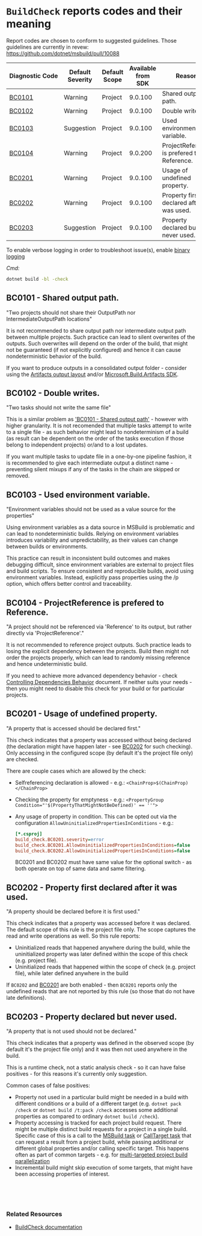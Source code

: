# `BuildCheck` reports codes and their meaning

Report codes are chosen to conform to suggested guidelines. Those guidelines are currently in revew: https://github.com/dotnet/msbuild/pull/10088

| Diagnostic&nbsp;Code | Default Severity | Default Scope | Available from SDK | Reason |
|:-----|-------|-------|-------|----------|
| [BC0101](#bc0101---shared-output-path) | Warning | Project | 9.0.100 | Shared output path. |
| [BC0102](#bc0102---double-writes) | Warning | Project | 9.0.100 | Double writes. |
| [BC0103](#bc0103---used-environment-variable) | Suggestion | Project | 9.0.100 | Used environment variable. |
| [BC0104](#bc0104---projectreference-is-prefered-to-reference) | Warning | Project | 9.0.200 | ProjectReference is prefered to Reference. |
| [BC0201](#bc0201---usage-of-undefined-property) | Warning | Project | 9.0.100 | Usage of undefined property. |
| [BC0202](#bc0202---property-first-declared-after-it-was-used) | Warning | Project | 9.0.100 | Property first declared after it was used. |
| [BC0203](#bc0203----property-declared-but-never-used) | Suggestion | Project | 9.0.100 | Property declared but never used. |


To enable verbose logging in order to troubleshoot issue(s), enable [binary logging](https://github.com/dotnet/msbuild/blob/main/documentation/wiki/Binary-Log.md#msbuild-binary-log-overview)

_Cmd:_
```cmd
dotnet build -bl -check
```

<a name="BC0101"></a>
## BC0101 - Shared output path.

"Two projects should not share their OutputPath nor IntermediateOutputPath locations"

It is not recommended to share output path nor intermediate output path between multiple projects. Such practice can lead to silent overwrites of the outputs. Such overwrites will depend on the order of the build, that might not be guaranteed (if not explicitly configured) and hence it can cause nondeterministic behavior of the build.

If you want to produce outputs in a consolidated output folder - consider using the [Artifacts output layout](https://learn.microsoft.com/en-us/dotnet/core/sdk/artifacts-output) and/or [Microsoft.Build.Artifacts SDK](https://github.com/microsoft/MSBuildSdks/tree/main/src/Artifacts).


<a name="BC0102"></a>
## BC0102 - Double writes.

"Two tasks should not write the same file"

This is a similar problem as ['BC0101 - Shared output path'](#BC0101) - however with higher granularity. It is not recomended that multiple tasks attempt to write to a single file - as such behavior might lead to nondeterminism of a build (as result can be dependent on the order of the tasks execution if those belong to independent projects) or/and to a lost updates.

If you want multiple tasks to update file in a one-by-one pipeline fashion, it is recommended to give each intermediate output a distinct name - preventing silent mixups if any of the tasks in the chain are skipped or removed.

<a name="BC0103"></a>
## BC0103 - Used environment variable.

"Environment variables should not be used as a value source for the properties"

Using environment variables as a data source in MSBuild is problematic and can lead to nondeterministic builds.
Relying on environment variables introduces variability and unpredictability, as their values can change between builds or environments.

This practice can result in inconsistent build outcomes and makes debugging difficult, since environment variables are external to project files and build scripts. To ensure consistent and reproducible builds, avoid using environment variables. Instead, explicitly pass properties using the /p option, which offers better control and traceability.

<a name="BC0104"></a>
## BC0104 - ProjectReference is prefered to Reference.

"A project should not be referenced via 'Reference' to its output, but rather directly via 'ProjectReference'."

It is not recommended to reference project outputs. Such practice leads to losing the explicit dependency between the projects. Build then might not order the projects properly, which can lead to randomly missing reference and hence undeterministic build.

If you need to achieve more advanced dependency behavior - check [Controlling Dependencies Behavior](https://github.com/dotnet/msbuild/blob/main/documentation/wiki/Controlling-Dependencies-Behavior.md) document. If neither suits your needs - then you might need to disable this check for your build or for particular projects.

<a name="BC0201"></a>
## BC0201 - Usage of undefined property.

"A property that is accessed should be declared first."

This check indicates that a property was accessed without being declared (the declaration might have happen later - see [BC0202](#BC0202) for such checking). Only accessing in the configured scope (by default it's the project file only) are checked.

There are couple cases which are allowed by the check:

* Selfreferencing declaration is allowed - e.g.:
  `<ChainProp>$(ChainProp)</ChainProp>`

* Checking the property for emptyness - e.g.:
  `<PropertyGroup Condition="'$(PropertyThatMightNotBeDefined)' == ''">`

* Any usage of property in condition. This can be opted out via the configuration `AllowUninitializedPropertiesInConditions` - e.g.:
  ```ini
  [*.csproj]
  build_check.BC0201.severity=error
  build_check.BC0201.AllowUninitializedPropertiesInConditions=false
  build_check.BC0202.AllowUninitializedPropertiesInConditions=false
  ```

  BC0201 and BC0202 must have same value for the optional switch - as both operate on top of same data and same filtering.

<a name="BC0202"></a>
## BC0202 - Property first declared after it was used.

"A property should be declared before it is first used."

This check indicates that a property was accessed before it was declared. The default scope of this rule is the project file only. The scope captures the read and write operations as well. So this rule reports:
 * Uninitialized reads that happened anywhere during the build, while the uninitialized property was later defined within the scope of this check (e.g. project file).
 * Uninitialized reads that happened within the scope of check (e.g. project file), while later defined anywhere in the build

If `BC0202` and [BC0201](#BC0201) are both enabled - then `BC0201` reports only the undefined reads that are not reported by this rule (so those that do not have late definitions).

<a name="BC0203"></a>
## BC0203 -  Property declared but never used.

"A property that is not used should not be declared."

This check indicates that a property was defined in the observed scope (by default it's the project file only) and it was then not used anywhere in the build.

This is a runtime check, not a static analysis check - so it can have false positives - for this reasons it's currently only suggestion.

Common cases of false positives:
 * Property not used in a particular build might be needed in a build with different conditions or a build of a different target (e.g. `dotnet pack /check` or `dotnet build /t:pack /check` accesses some additional properties as compared to ordinary `dotnet build /check`).
 * Property accessing is tracked for each project build request. There might be multiple distinct build requests for a project in a single build. Specific case of this is a call to the [MSBuild task](https://learn.microsoft.com/en-us/visualstudio/msbuild/msbuild-task) or [CallTarget task](https://learn.microsoft.com/en-us/visualstudio/msbuild/calltarget-task) that can request a result from a project build, while passing additional or different global properties and/or calling specific target. This happens often as part of common targets - e.g. for [multi-targeted project build parallelization](../../High-level-overview.md#parallelism)
 * Incremental build might skip execution of some targets, that might have been accessing properties of interest.

<BR/>
<BR/>
<BR/>

### Related Resources
* [BuildCheck documentation](https://github.com/dotnet/msbuild/blob/main/documentation/specs/proposed/BuildCheck.md)
